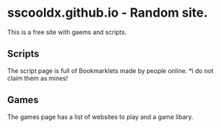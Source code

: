 # sscooldx.github.io - Random site.
This is a free site with gaems and scripts.
## Scripts
The script page is full of Bookmarklets made by people online. *i do not claim them as mines!
## Games
The games page has a list of websites to play and a game libary.

